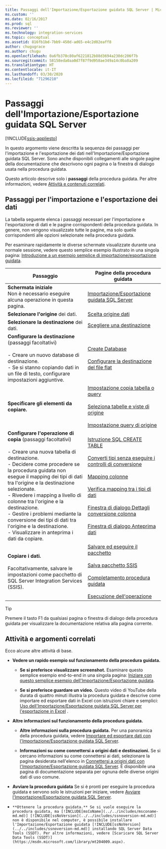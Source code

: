 ```yaml
---
title: Passaggi dell'Importazione/Esportazione guidata SQL Server | Microsoft Docs
ms.custom: ''
ms.date: 02/16/2017
ms.prod: sql
ms.reviewer: ''
ms.technology: integration-services
ms.topic: conceptual
ms.assetid: 816fb1bd-7bb9-450d-ad65-e4c2d02eaff8
author: chugugrace
ms.author: chugu
ms.openlocfilehash: 0a6fb370c80af6221812b88d3694a230dc206f7b
ms.sourcegitcommit: 58158eda0aa0d7f87f9d958ae349a14c0ba8a209
ms.translationtype: HT
ms.contentlocale: it-IT
ms.lasthandoff: 03/30/2020
ms.locfileid: "71296210"
---
```

# <a name="steps-in-the-sql-server-import-and-export-wizard"></a>Passaggi dell'Importazione/Esportazione guidata SQL Server

[!INCLUDE[ssis-appliesto](../../includes/ssis-appliesto-ssvrpluslinux-asdb-asdw-xxx.md)]


In questo argomento viene descritta la sequenza dei passaggi per l'importazione e l'esportazione dei dati nell'Importazione/Esportazione guidata SQL Server. Sono anche disponibili collegamenti alle singole pagine della documentazione che descrivono ogni pagina o la finestra di dialogo usata nella procedura guidata.

Questo articolo descrive solo i **passaggi** della procedura guidata. Per altre informazioni, vedere [Attività e contenuti correlati](#related).

## <a name="steps-for-importing-and-exporting-data"></a>Passaggi per l'importazione e l'esportazione dei dati  
 La tabella seguente elenca i passaggi necessari per l'importazione e l'esportazione di dati e le pagine corrispondenti della procedura guidata. In genere, non vengono visualizzate tutte le pagine, ma solo quelle corrispondenti alle opzioni selezionate nella procedura guidata.  

Per esaminare rapidamente le diverse schermate visualizzate durante una normale sessione, vedere questo semplice esempio illustrato in una singola pagina: [Introduzione a un esempio semplice di importazione/esportazione guidata](../../integration-services/import-export-data/get-started-with-this-simple-example-of-the-import-and-export-wizard.md).

|Passaggio|Pagine della procedura guidata|  
|----------|------------------|  
|**Schermata iniziale**<br />Non è necessario eseguire alcuna operazione in questa pagina.|[Importazione/Esportazione guidata SQL Server](../../integration-services/import-export-data/welcome-to-sql-server-import-and-export-wizard.md)|  
|**Selezionare l'origine** dei dati.|[Scelta origine dati](../../integration-services/import-export-data/choose-a-data-source-sql-server-import-and-export-wizard.md)|  
|**Selezionare la destinazione** dei dati.|[Scegliere una destinazione](../../integration-services/import-export-data/choose-a-destination-sql-server-import-and-export-wizard.md)|  
|**Configurare la destinazione** (passaggi facoltativi)<br /><br /> -   Creare un nuovo database di destinazione.<br />-   Se si stanno copiando dati in un file di testo, configurare impostazioni aggiuntive.|[Create Database](../../integration-services/import-export-data/create-database-sql-server-import-and-export-wizard.md)<br /><br />[Configurare la destinazione del file flat](../../integration-services/import-export-data/configure-flat-file-destination-sql-server-import-and-export-wizard.md)|  
|**Specificare gli elementi da copiare.**|[Impostazione copia tabella o query](../../integration-services/import-export-data/specify-table-copy-or-query-sql-server-import-and-export-wizard.md)<br /><br />[Seleziona tabelle e viste di origine](../../integration-services/import-export-data/select-source-tables-and-views-sql-server-import-and-export-wizard.md)<br /><br />[Impostazione query di origine](../../integration-services/import-export-data/provide-a-source-query-sql-server-import-and-export-wizard.md)|  
|**Configurare l'operazione di copia** (passaggi facoltativi)<br /><br /> -   Creare una nuova tabella di destinazione.<br />-   Decidere come procedere se la procedura guidata non esegue il mapping dei tipi di dati tra l'origine e la destinazione selezionate.<br />-   Rivedere i mapping a livello di colonne tra l'origine e la destinazione.<br />-   Gestire i problemi mediante la conversione dei tipi di dati tra l'origine e la destinazione.<br />-   Visualizzare in anteprima i dati da copiare.|[Istruzione SQL CREATE TABLE](../../integration-services/import-export-data/create-table-sql-statement-sql-server-import-and-export-wizard.md)<br /><br />[Converti tipi senza eseguire i controlli di conversione](../../integration-services/import-export-data/convert-types-without-conversion-checking-sql-server-import-and-export-wizard.md)<br /><br />[Mapping colonne](../../integration-services/import-export-data/column-mappings-sql-server-import-and-export-wizard.md)<br /><br />[Verifica mapping tra i tipi di dati](../../integration-services/import-export-data/review-data-type-mapping-sql-server-import-and-export-wizard.md)<br /><br />[Finestra di dialogo Dettagli conversione colonna](../../integration-services/import-export-data/column-conversion-details-dialog-box-sql-server-import-and-export-wizard.md)<br /><br />[Finestra di dialogo Anteprima dati](../../integration-services/import-export-data/preview-data-dialog-box-sql-server-import-and-export-wizard.md)|  
|**Copiare i dati.**<br /><br /> Facoltativamente, salvare le impostazioni come pacchetto di SQL Server Integration Services (SSIS).|[Salvare ed eseguire il pacchetto](../../integration-services/import-export-data/save-and-run-package-sql-server-import-and-export-wizard.md)<br /><br />[Salva pacchetto SSIS](../../integration-services/import-export-data/save-ssis-package-sql-server-import-and-export-wizard.md)<br /><br />[Completamento procedura guidata](../../integration-services/import-export-data/complete-the-wizard-sql-server-import-and-export-wizard.md)<br /><br />[Esecuzione dell'operazione](../../integration-services/import-export-data/performing-operation-sql-server-import-and-export-wizard.md)|  

> [!TIP]
> Premere il tasto F1 da qualsiasi pagina o finestra di dialogo della procedura guidata per visualizzare la documentazione relativa alla pagina corrente.

## <a name="related-tasks-and-content"></a><a name="related"></a> Attività e argomenti correlati  
Ecco alcune altre attività di base.
-   **Vedere un rapido esempio sul funzionamento della procedura guidata.**

    -   **Se si preferisce visualizzare screenshot.** Esaminare questo semplice esempio end-to-end in una singola pagina: [Iniziare con questo semplice esempio dell'Importazione/Esportazione guidata](../../integration-services/import-export-data/get-started-with-this-simple-example-of-the-import-and-export-wizard.md).

    -   **Se si preferisce guardare un video.** Questo video di YouTube della durata di quattro minuti illustra la procedura guidata e descrive come importare ed esportare dati in Excel con istruzioni chiare e semplici: [Uso dell'Importazione/Esportazione guidata SQL Server per l'esportazione in Excel](https://go.microsoft.com/fwlink/?linkid=829049) .

-   **Altre informazioni sul funzionamento della procedura guidata.**

    -   **Altre informazioni sulla procedura guidata.** Per una panoramica della procedura guidata, vedere [Importare ed esportare dati con l'Importazione/Esportazione guidata SQL Server](../../integration-services/import-export-data/import-and-export-data-with-the-sql-server-import-and-export-wizard.md).

    -   **Informazioni su come connettersi a origini dati e destinazioni.** Se si cercano informazioni su come connettersi ai dati, selezionare la pagina desiderata nell'elenco in [Connettersi a origini dati con l'Importazione/Esportazione guidata SQL Server](../../integration-services/import-export-data/connect-to-data-sources-with-the-sql-server-import-and-export-wizard.md). È disponibile una pagina di documentazione separata per ognuna delle diverse origini dati di uso comune. 

-   **Avviare la procedura guidata** Se si è pronti per eseguire la procedura guidata e servono solo le istruzioni per iniziare, vedere [Avviare l'Importazione/Esportazione guidata SQL Server](../../integration-services/import-export-data/start-the-sql-server-import-and-export-wizard.md).

-     **Ottenere la procedura guidata.** Se si vuole eseguire la procedura guidata, ma [!INCLUDE[msCoName](../../includes/msconame-md.md)] [!INCLUDE[ssNoVersion](../../includes/ssnoversion-md.md)] non è disponibile nel computer, è possibile installare l'Importazione/Esportazione guidata [!INCLUDE[ssNoVersion](../../includes/ssnoversion-md.md)] installando SQL Server Data Tools (SSDT). Per altre informazioni, vedere [Scaricare SQL Server Data Tools (SSDT)](https://msdn.microsoft.com/library/mt204009.aspx).


